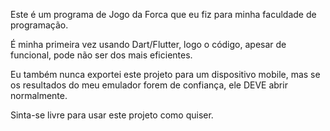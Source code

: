 Este é um programa de Jogo da Forca que eu fiz para minha faculdade de programação.

É minha primeira vez usando Dart/Flutter, logo o código, apesar de funcional, pode não ser dos mais eficientes.

Eu também nunca exportei este projeto para um dispositivo mobile, mas se os resultados do meu emulador forem de confiança, ele DEVE abrir normalmente.

Sinta-se livre para usar este projeto como quiser.
